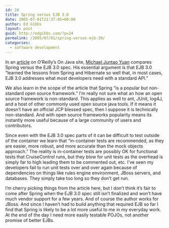 ```yaml
---
id: 24
title: Spring versus EJB 3.0
date: 2005-07-01T22:37:05+00:00
author: Ed Gibbs
layout: post
guid: http://edgibbs.com/?p=24
permalink: /2005/07/01/spring-versus-ejb-30/
categories:
  - software development
---
```

In an [article](http://www.onjava.com/pub/a/onjava/2005/06/29/spring-ejb3.html) on O&#8217;Reilly&#8217;s On Java site, [Michael Juntao Yuan](http://www.enterprisej2me.com/blog/java/) compares Spring versus the EJB 3.0 spec. His essential argument is that EJB 3.0 &#8220;learned the lessons from Spring and Hibernate so well that, in most cases, EJB 3.0 addresses what most developers need with a standard API.&#8221;

We also learn in the scope of the article that Spring &#8220;is a popular but non-standard open source framework.&#8221; I&#8217;m really not sure what an how an open source framework is non-standard. This applies as well to ant, JUnit, log4J, and a host of other commonly used open source java tools. If it means it doesn&#8217;t have an official JCP blessed spec, then I suppose it is technically non-standard. And with open source frameworks popularity means its instantly more useful because of a large community of users and contributors.

Since even with the EJB 3.0 spec parts of it can be difficult to test outside of the container we learn that &#8220;in-container tests are recommended, as they are easier, more robust, and more accurate than the mock objects approach.&#8221; The reality is in-container tests are possibly OK for functional tests that CruiseControl runs, but they blow for unit tests as the overhead is simply far to high leading them to be commented out, etc. I&#8217;ve seen my developers fail to run unit tests over and over again because of dependencies on things like rules engine environment, JBoss servers, and databases. They simply take too long so they don&#8217;t get run.

I&#8217;m cherry picking things from the article here, but I don&#8217;t think it&#8217;s fair to come after Spring when the EJB 3.0 spec still isn&#8217;t finalized and won&#8217;t have much vendor support for a few years. And of course the author works for JBoss. And since I haven&#8217;t had to build anything that required EJB so far I find that Spring is likely to be a lot more useful to me in my everyday work. At the end of the day I need more easily testable POJOs, not another promise of better EJBs.